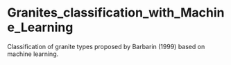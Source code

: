 # Granites_classification_with_Machine_Learning
Classification of granite types proposed by Barbarin (1999) based on machine learning.
